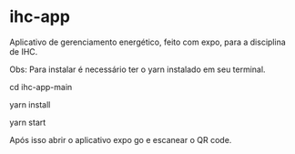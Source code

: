 # ihc-app
Aplicativo de gerenciamento energético, feito com expo, para a disciplina de IHC.

Obs: Para instalar é necessário ter o yarn instalado em seu terminal.

cd ihc-app-main

yarn install

yarn start

Após isso abrir o aplicativo expo go e escanear o QR code.
